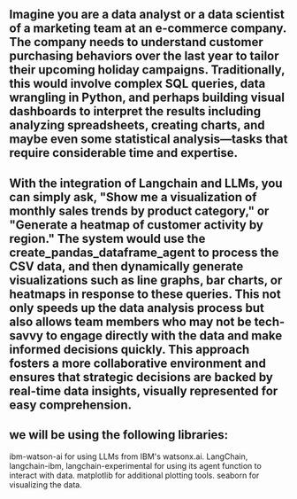 ## Imagine you are a data analyst or a data scientist of a marketing team at an e-commerce company. The company needs to understand customer purchasing behaviors over the last year to tailor their upcoming holiday campaigns. Traditionally, this would involve complex SQL queries, data wrangling in Python, and perhaps building visual dashboards to interpret the results including analyzing spreadsheets, creating charts, and maybe even some statistical analysis—tasks that require considerable time and expertise.

## With the integration of Langchain and LLMs, you can simply ask, "Show me a visualization of monthly sales trends by product category," or "Generate a heatmap of customer activity by region."  The system would use the create_pandas_dataframe_agent to process the CSV data, and then dynamically generate visualizations such as line graphs, bar charts, or heatmaps in response to these queries. This not only speeds up the data analysis process but also allows team members who may not be tech-savvy to engage directly with the data and make informed decisions quickly.  This approach fosters a more collaborative environment and ensures that strategic decisions are backed by real-time data insights, visually represented for easy comprehension.

## we will be using the following libraries:

ibm-watson-ai for using LLMs from IBM's watsonx.ai.
LangChain, langchain-ibm, langchain-experimental for using its agent function to interact with data.
matplotlib for additional plotting tools.
seaborn for visualizing the data.
